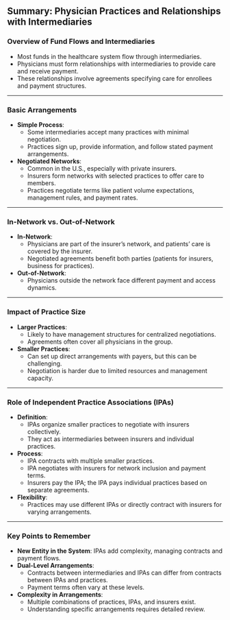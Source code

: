 ## Summary: Physician Practices and Relationships with Intermediaries

### Overview of Fund Flows and Intermediaries
- Most funds in the healthcare system flow through intermediaries.
- Physicians must form relationships with intermediaries to provide care and receive payment.
- These relationships involve agreements specifying care for enrollees and payment structures.

---

### Basic Arrangements
- **Simple Process**:  
  - Some intermediaries accept many practices with minimal negotiation.  
  - Practices sign up, provide information, and follow stated payment arrangements.  
- **Negotiated Networks**:  
  - Common in the U.S., especially with private insurers.  
  - Insurers form networks with selected practices to offer care to members.  
  - Practices negotiate terms like patient volume expectations, management rules, and payment rates.

---

### In-Network vs. Out-of-Network
- **In-Network**:  
  - Physicians are part of the insurer’s network, and patients’ care is covered by the insurer.  
  - Negotiated agreements benefit both parties (patients for insurers, business for practices).  
- **Out-of-Network**:  
  - Physicians outside the network face different payment and access dynamics.

---

### Impact of Practice Size
- **Larger Practices**:  
  - Likely to have management structures for centralized negotiations.  
  - Agreements often cover all physicians in the group.  
- **Smaller Practices**:  
  - Can set up direct arrangements with payers, but this can be challenging.  
  - Negotiation is harder due to limited resources and management capacity.

---

### Role of Independent Practice Associations (IPAs)
- **Definition**:  
  - IPAs organize smaller practices to negotiate with insurers collectively.  
  - They act as intermediaries between insurers and individual practices.  
- **Process**:  
  - IPA contracts with multiple smaller practices.  
  - IPA negotiates with insurers for network inclusion and payment terms.  
  - Insurers pay the IPA; the IPA pays individual practices based on separate agreements.  
- **Flexibility**:  
  - Practices may use different IPAs or directly contract with insurers for varying arrangements.

---

### Key Points to Remember
- **New Entity in the System**: IPAs add complexity, managing contracts and payment flows.
- **Dual-Level Arrangements**:  
  - Contracts between intermediaries and IPAs can differ from contracts between IPAs and practices.  
  - Payment terms often vary at these levels.  
- **Complexity in Arrangements**:  
  - Multiple combinations of practices, IPAs, and insurers exist.  
  - Understanding specific arrangements requires detailed review.

